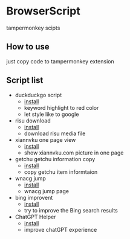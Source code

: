 # BrowserScript

tampermonkey scipts

## How to use

just copy code to tampermonkey extension

## Script list

- duckduckgo script
  - [install](https://greasyfork.org/zh-TW/scripts/432980-duckduckgo-script)
  - keyword highlight to red color
  - let style like to google
- risu download
  - [install](https://greasyfork.org/zh-TW/scripts/425073-risu-download)
  - download risu media file
- xiannvku one page view
  - [install](https://greasyfork.org/zh-TW/scripts/432997-%E4%BB%99%E5%A5%B3%E5%BA%AB%E4%B8%80%E9%A0%81%E6%AA%A2%E8%A6%96)
  - show xiannvku.com picture in one page
- getchu getchu information copy
  - [install](https://greasyfork.org/zh-TW/scripts/433263-getchu-information-copy)
  - copy getchu item informtaion
- wnacg jump
  - [install](https://greasyfork.org/zh-TW/scripts/434737-wnacg-jump)
  - wnacg jump page
- bing improvent
  - [install](https://greasyfork.org/zh-TW/scripts/460536-bing-improvent)
  - try to improve the Bing search results
- ChatGPT Helper
  - [install](https://greasyfork.org/zh-TW/scripts/471324-chatgpt-helper)
  - improve chatGPT experience
